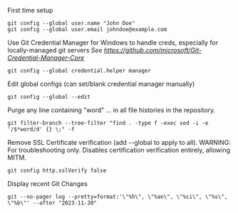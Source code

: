 First time setup
```
git config --global user.name "John Doe"
git config --global user.email johndoe@example.com
```

Use Git Credential Manager for Windows to handle creds, especially for locally-managed git servers
*See https://github.com/microsoft/Git-Credential-Manager-Core*
```
git config --global credential.helper manager
```

Edit global configs
(can set/blank credential manager manually)
```
git config --global --edit
```

Purge any line containing "word"
... in all file histories in the repository.

```
git filter-branch --tree-filter "find . -type f -exec sed -i -e '/$*word/d' {} \;" -f
```

Remove SSL Certificate verification 
(add --global to apply to all). WARNING: For troubleshooting only. Disables certification verification entirely, allowing MITM.
```
git config http.sslVerify false
```

Display recent Git Changes
```
git --no-pager log --pretty=format:'\"%h\", \"%an\", \"%ci\", \"%s\", \"%b\"' --after "2023-11-30"
```